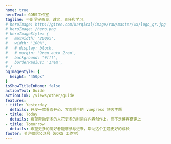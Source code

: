 ```yaml
---
home: true
heroText: GORS工作室
tagline: 不断坚守善良，诚实，责任和学习.
# heroImage: http://gitee.com/karqical/image/raw/master/wx/logo_qr.jpg
# heroImage: /hero.png
# heroImageStyle: {
#   maxWidth: '200px',
#   width: '100%',
#   # display: block,
#   # margin: '9rem auto 2rem',
#   background: '#fff',
#   borderRadius: '1rem',
# }
bgImageStyle: {
  height: '450px'
}
isShowTitleInHome: false
actionText: Guide
actionLink: /views/other/guide
features:
- title: Yesterday
  details: 开发一款看着开心、写着顺手的 vuepress 博客主题
- title: Today
  details: 希望帮助更多的人花更多的时间在内容创作上，而不是博客搭建上
- title: Tomorrow
  details: 希望更多的爱好者能够参与进来，帮助这个主题更好的成长
footer: 关注微信公众号【GORS 工作室】
---
```



